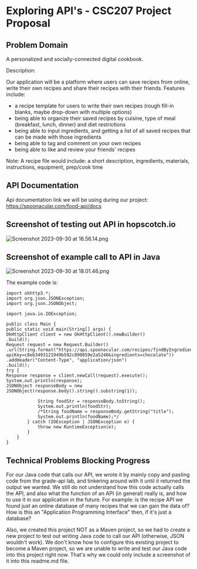 # Exploring API's - CSC207 Project Proposal

## Problem Domain

A personalized and socially-connected digital cookbook.

Description:

Our application will be a platform where users can save recipes from online, write their
own recipes and share their recipes with their friends. Features include:
- a recipe template for users to write their own recipes (rough fill-in blanks, maybe 
drop-down with multiple options)
- being able to organize their saved recipes by cuisine, type of meal (breakfast, lunch, dinner)
and diet restrictions
- being able to input ingredients, and getting a list of all saved recipes that can be
made with those ingredients
- being able to tag and comment on your own recipes
- being able to like and review your friends' recipes

Note: A recipe file would include: a short description, ingredients, materials, instructions,
  equipment, prep/cook time

## API Documentation
  
Api documentation link we will be using during our project:
https://spoonacular.com/food-api/docs

## Screenshot of testing out API in hopscotch.io

![Screenshot 2023-09-30 at 16.56.14.png](..%2F..%2F..%2FDesktop%2FScreenshot%202023-09-30%20at%2016.56.14.png)

## Screenshot of example call to API in Java

![Screenshot 2023-09-30 at 18.01.46.png](..%2F..%2F..%2FDesktop%2FScreenshot%202023-09-30%20at%2018.01.46.png)

The example code is:

```
import okhttp3.*;
import org.json.JSONException;
import org.json.JSONObject;

import java.io.IOException;

public class Main {
public static void main(String[] args) {
OkHttpClient client = new OkHttpClient().newBuilder()
.build();
Request request = new Request.Builder()
.url(String.format("https://api.spoonacular.com/recipes/findByIngredients?apiKey=c8eb3493121949b592c890859e2a5240&ingredients=chocolate"))
.addHeader("Content-Type", "application/json")
.build();
try {
Response response = client.newCall(request).execute();
System.out.println(response);
JSONObject responseBody = new JSONObject(response.body().string().substring(1));

            String foodStr = responseBody.toString();
            System.out.println(foodStr);
            /*String foodName = responseBody.getString("title");
            System.out.println(foodName);*/
        } catch (IOException | JSONException e) {
            throw new RuntimeException(e);
        }
    }
}
```

## Technical Problems Blocking Progress

For our Java code that calls our API, we wrote it by mainly copy and pasting code from
the grade-api lab, and tinkering around with it until it returned the output we wanted. We
still do not understand how this code actually calls the API, and also what the function of
an API (in general) really is, and how to use it in our application in the future. For example: is the
recipe API we found just an online database of many recipes that we can gain the data of? How
is this an "Application Programming Interface" then, if it's just a database?

Also, we created this project NOT as a Maven project, so we had to create a new project to test out
writing Java code to call our API (otherwise, JSON wouldn't work). We don't know how to 
configure this existing project to become a Maven project, so we are unable to write and 
test our Java code into this project right now. That's why we could only include a screenshot 
of it into this readme.md file.


